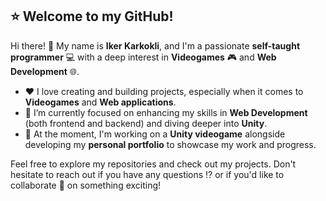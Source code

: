 ## ⭐ Welcome to my GitHub!

Hi there! 👋 My name is **Iker Karkokli**, and I'm a passionate **self-taught programmer** 💻 with a deep interest in **Videogames** 🎮 and **Web Development** 🌐.

- ❤️ I love creating and building projects, especially when it comes to **Videogames** and **Web applications**.  
- 👀 I’m currently focused on enhancing my skills in **Web Development** (both frontend and backend) and diving deeper into **Unity**.  
- 🌱 At the moment, I'm working on a **Unity videogame** alongside developing my **personal portfolio** to showcase my work and progress.  

Feel free to explore my repositories and check out my projects. Don't hesitate to reach out if you have any questions ⁉️ or if you'd like to collaborate 🤝 on something exciting!
